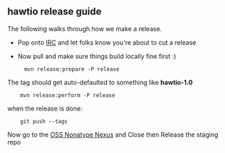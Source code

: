 ## hawtio release guide

The following walks through how we make a release.

* Pop onto [IRC]() and let folks know you're about to cut a release
* Now pull and make sure things build locally fine first :)

		mvn release:prepare -P release

The tag should get auto-defaulted to something like **hawtio-1.0**

		mvn release:perform -P release

when the release is done:

		git push --tags

Now go to the [OSS Nonatype Nexus](https://oss.sonatype.org/index.html#stagingRepositories) and Close then Release the staging repo


